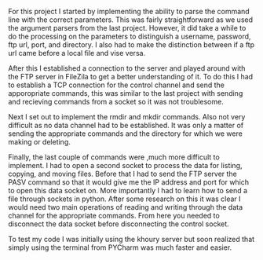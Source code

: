 For this project I started by implementing the ability to parse the command line with the correct parameters.
This was fairly straightforward as we used the argument parsers from the last project. However, it did take a while
to do the processing on the parameters to distinguish a username, password, ftp url, port, and directory. I also had
to make the distinction between if a ftp url came before a local file and vise versa.

After this I established a connection to the server and played around with the FTP server in FileZila to get a better
understanding of it. To do this I had to establish a TCP connection for the control channel and send the apporopriate commands,
this was similar to the last project with sending and recieving commands from a socket so it was not troublesome.


Next I set out to implement the rmdir and mkdir commands. Also not very difficult as no data channel had to be established.
It was only a matter of sending the appropriate commands and the directory for which we were making or deleting.

Finally, the last couple of commands were ,much more difficult to implement. I had to open a second socket to process
the data for listing, copying, and moving files. Before that I had to send the FTP server the PASV command so that it would
 give me the IP address and port for which to open this data socket on. More importantly I had to learn how to send a file through sockets in python.
After some research on this it was clear I would need two main operations of reading and writing through the data channel
for the appropriate commands. From here you needed to disconnect the data socket before disconnecting the control socket.

To test my code I was initially using the khoury server but soon realized that simply using the terminal from PYCharm was much faster
and easier.
 
